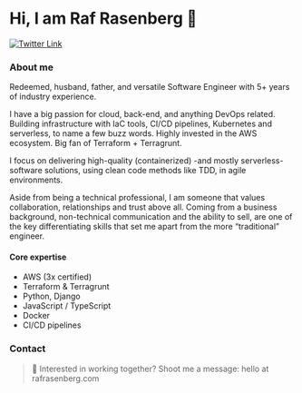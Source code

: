 # Hi, I am Raf Rasenberg 👋

[![Twitter Link](https://img.shields.io/twitter/follow/rafrasenberg?color=1DA1F2&label=%40rafrasenberg&logo=Twitter&style=flat)](https://twitter.com/rafrasenberg)

### About me

Redeemed, husband, father, and versatile Software Engineer with 5+ years of industry experience.

I have a big passion for cloud, back-end, and anything DevOps related. Building infrastructure with IaC tools, CI/CD pipelines, Kubernetes and serverless, to name a few buzz words. Highly invested in the AWS ecosystem. Big fan of Terraform + Terragrunt.

I focus on delivering high-quality (containerized) -and mostly serverless- software solutions, using clean code methods like TDD, in agile environments.

Aside from being a technical professional, I am someone that values collaboration, relationships and trust above all. Coming from a business background, non-technical communication and the ability to sell, are one of the key differentiating skills that set me apart from the more “traditional” engineer.

#### Core expertise

- AWS (3x certified)
- Terraform & Terragrunt
- Python, Django
- JavaScript / TypeScript
- Docker
- CI/CD pipelines

### Contact

> :email: Interested in working together? Shoot me a message: hello at rafrasenberg.com
